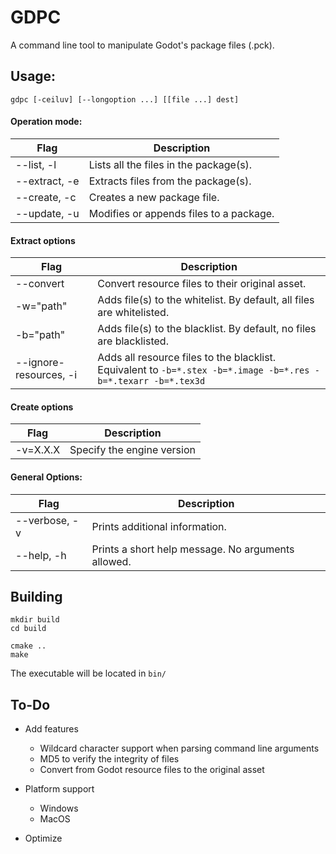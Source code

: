 # GDPC

A command line tool to manipulate Godot's package files (.pck).

## Usage:

`gdpc [-ceiluv] [--longoption ...] [[file ...] dest]`

#### Operation mode:

| Flag | Description |
| ---- | ----------- |
| --list, -l | Lists all the files in the package(s). |
| --extract, -e | Extracts files from the package(s). |
| --create, -c | Creates a new package file. |
| --update, -u | Modifies or appends files to a package. |

#### Extract options

| Flag | Description |
| ---- | ----------- |
| --convert | Convert resource files to their original asset. |
| -w="path" | Adds file(s) to the whitelist. By default, all files are whitelisted. | 
| -b="path" | Adds file(s) to the blacklist. By default, no files are blacklisted. |
| --ignore-resources, -i | Adds all resource files to the blacklist. Equivalent to `-b=*.stex -b=*.image -b=*.res -b=*.texarr -b=*.tex3d` |

#### Create options

| Flag | Description |
| ---- | ----------- |
| -v=X.X.X | Specify the engine version |

#### General Options:
| Flag | Description |
| ---- | ----------- |
| --verbose, -v | Prints additional information. |
| --help, -h | Prints a short help message. No arguments allowed. |

## Building

```
mkdir build
cd build

cmake ..
make
```

The executable will be located in `bin/`

## To-Do

* Add features
    * Wildcard character support when parsing command line arguments
    * MD5 to verify the integrity of files 
    * Convert from Godot resource files to the original asset

* Platform support
    * Windows
    * MacOS

* Optimize